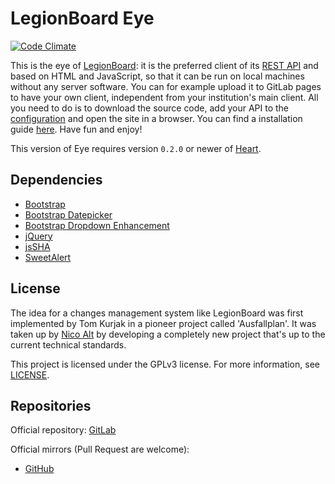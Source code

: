 # LegionBoard Eye

[![Code Climate](https://codeclimate.com/github/legionboard/eye/badges/gpa.svg)](https://codeclimate.com/github/legionboard/eye)

This is the eye of [LegionBoard](https://legionboard.github.io): it is
the preferred client of its
[REST API](https://gitlab.com/legionboard/heart) and based on HTML and
JavaScript, so that it can be run on local machines without any server
software. You can for example upload it to GitLab pages to have your
own client, independent from your institution's main client. All you
need to do is to download the source code, add your API to the
[configuration](src/config/configuration-template.js) and open the site
in a browser. You can find a installation guide [here](install/english.md).
Have fun and enjoy!

This version of Eye requires version `0.2.0` or newer of
[Heart](https://gitlab.com/legionboard/heart). 


## Dependencies

* [Bootstrap](https://getbootstrap.com/)
* [Bootstrap Datepicker](https://eonasdan.github.io/bootstrap-datetimepicker/)
* [Bootstrap Dropdown Enhancement](https://behigh.github.io/bootstrap_dropdowns_enhancement/)
* [jQuery](https://jquery.com/)
* [jsSHA](https://caligatio.github.io/jsSHA/)
* [SweetAlert](https://t4t5.github.io/sweetalert/)

## License

The idea for a changes management system like LegionBoard was first
implemented by Tom Kurjak in a pioneer project called 'Ausfallplan'. It
was taken up by [Nico Alt](mailto:nicoalt@posteo.org) by developing a
completely new project that's up to the current technical standards.

This project is licensed under the GPLv3 license. For more information,
see [LICENSE](./LICENSE).

## Repositories

Official repository:
[GitLab](https://gitlab.com/legionboard/eye)

Official mirrors (Pull Request are welcome):
* [GitHub](https://github.com/legionboard/eye)
